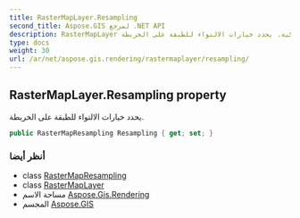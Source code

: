 ```yaml
---
title: RasterMapLayer.Resampling
second_title: Aspose.GIS لمرجع .NET API
description: RasterMapLayer ملكية. يحدد خيارات الالتواء للطبقة على الخريطة.
type: docs
weight: 30
url: /ar/net/aspose.gis.rendering/rastermaplayer/resampling/
---
```

## RasterMapLayer.Resampling property

يحدد خيارات الالتواء للطبقة على الخريطة.

```csharp
public RasterMapResampling Resampling { get; set; }
```

### أنظر أيضا

* class [RasterMapResampling](../../rastermapresampling/)
* class [RasterMapLayer](../)
* مساحة الاسم [Aspose.Gis.Rendering](../../rastermaplayer/)
* المجسم [Aspose.GIS](../../../)


